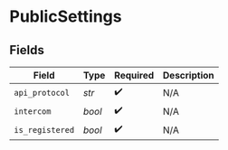 # PublicSettings


## Fields

| Field              | Type               | Required           | Description        |
| ------------------ | ------------------ | ------------------ | ------------------ |
| `api_protocol`     | *str*              | :heavy_check_mark: | N/A                |
| `intercom`         | *bool*             | :heavy_check_mark: | N/A                |
| `is_registered`    | *bool*             | :heavy_check_mark: | N/A                |